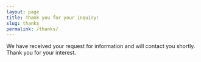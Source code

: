 ```yaml
---
layout: page
title: Thank you for your inquiry!
slug: thanks
permalink: /thanks/
---
```


We have received your request for information and will contact you shortly.  
Thank you for your interest.